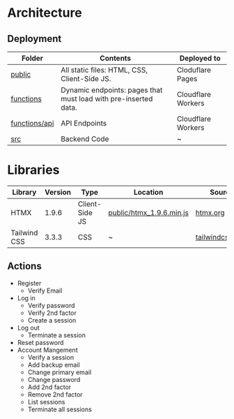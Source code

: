 # Architecture

## Deployment
Folder | Contents | Deployed to
-------|----------|------------
[public](https://github.com/eustasy/puff-serverless/tree/main/public) | All static files: HTML, CSS, Client-Side JS. | Cloduflare Pages
[functions](https://github.com/eustasy/puff-serverless/tree/main/functions) | Dynamic endpoints: pages that must load with pre-inserted data. | Cloudflare Workers
[functions/api](https://github.com/eustasy/puff-serverless/tree/main/functions/api) | API Endpoints | Cloudflare Workers
[src](https://github.com/eustasy/puff-serverless/tree/main/src) | Backend Code | ~

# Libraries
Library | Version | Type | Location | Source
--------|---------|------|----------|-------
HTMX | 1.9.6 | Client-Side JS | [public/htmx_1.9.6.min.js](https://github.com/eustasy/puff-serverless/blob/cf-pages/public/htmx_1.9.6.min.js) | [htmx.org](https://htmx.org/)
Tailwind CSS | 3.3.3 | CSS | ~ | [tailwindcss.com](https://tailwindcss.com/)

## Actions
- Register
  - Verify Email
- Log in
  - Verify password
  - Verify 2nd factor
  - Create a session
- Log out
  - Terminate a session
- Reset password
- Account Mangement
  - Verify a session
  - Add backup email
  - Change primary email
  - Change password
  - Add 2nd factor
  - Remove 2nd factor
  - List sessions
  - Terminate all sessions
